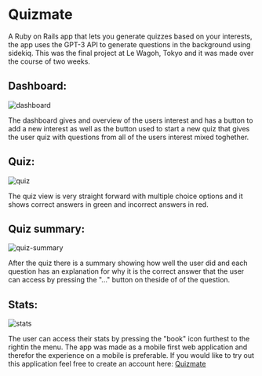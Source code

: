 # Quizmate

A Ruby on Rails app that lets you generate quizzes based on your interests, the app uses the GPT-3 API to generate questions in the background using sidekiq. This was the final project at Le Wagoh, Tokyo and it was made over the course of two weeks.

## Dashboard:
![dashboard](https://github.com/dmalmq/Quizmate/assets/1062376/158c88af-f2cb-4da8-90b9-476f42eac4f6)

The dashboard gives and overview of the users interest and has a button to add a new interest as well as the button used to start a new quiz that gives the user quiz with questions from all of the users interest mixed toghether.

## Quiz:
![quiz](https://github.com/dmalmq/Quizmate/assets/1062376/7df4bd7f-24d4-4680-b69e-43536f5b58be)

The quiz view is very straight forward with multiple choice options and it shows correct answers in green and incorrect answers in red.


## Quiz summary:
![quiz-summary](https://github.com/dmalmq/Quizmate/assets/1062376/cba5b8e8-a38c-4caa-afaf-896d78b0e190)

After the quiz there is a summary showing how well the user did and each question has an explanation for why it is the correct answer that the user can access by pressing the "..." button on theside of of the question.

## Stats:
![stats](https://github.com/dmalmq/Quizmate/assets/1062376/f5711ee3-d515-459c-8060-170aaedbf2ef)

The user can access their stats by pressing the "book" icon furthest to the rightin the menu.
The app was made as a mobile first web application and therefor the experience on a mobile is preferable.
If you would like to try out this application feel free to create an account here: [Quizmate](https://www.quizmate.tech)
